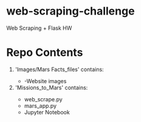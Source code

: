 # web-scraping-challenge
Web Scraping + Flask HW

<h1>Repo Contents</h1>
<ol>
    <li> 'Images/Mars Facts_files' contains:</li>
        <ul>
            <li> -Website images</li>
        </ul>
    <li> 'Missions_to_Mars' contains:</li>
    <ul>
        <li>web_scrape.py</li>
        <li>mars_app.py </li>
        <li>Jupyter Notebook</li>
    </ul>
</ol>
